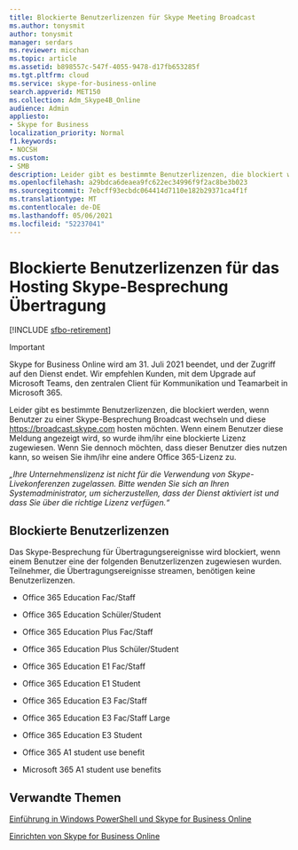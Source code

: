 ```yaml
---
title: Blockierte Benutzerlizenzen für Skype Meeting Broadcast
ms.author: tonysmit
author: tonysmit
manager: serdars
ms.reviewer: micchan
ms.topic: article
ms.assetid: b898557c-547f-4055-9478-d17fb653285f
ms.tgt.pltfrm: cloud
ms.service: skype-for-business-online
search.appverid: MET150
ms.collection: Adm_Skype4B_Online
audience: Admin
appliesto:
- Skype for Business
localization_priority: Normal
f1.keywords:
- NOCSH
ms.custom:
- SMB
description: Leider gibt es bestimmte Benutzerlizenzen, die blockiert werden, wenn Benutzer auf https://broadcast.skype.com  gehen und Skype-Livekonferenz nutzen möchten. Wenn einem Benutzer diese Meldung angezeigt wird, so wurde ihm/ihr eine blockierte Lizenz zugewiesen. Wenn Sie dennoch möchten, dass dieser Benutzer dies nutzen kann, so weisen Sie ihm/ihr eine andere Office 365-Lizenz zu.
ms.openlocfilehash: a29bdca6deaea9fc622ec34996f9f2ac8be3b023
ms.sourcegitcommit: 7ebcff93ecbdc064414d7110e182b29371ca4f1f
ms.translationtype: MT
ms.contentlocale: de-DE
ms.lasthandoff: 05/06/2021
ms.locfileid: "52237041"
---
```

# <a name="blocked-user-licenses-for-hosting-skype-meeting-broadcast"></a>Blockierte Benutzerlizenzen für das Hosting Skype-Besprechung Übertragung

[!INCLUDE [sfbo-retirement](../../Hub/includes/sfbo-retirement.md)]

> [!IMPORTANT]
> Skype for Business Online wird am 31. Juli 2021 beendet, und der Zugriff auf den Dienst endet. Wir empfehlen Kunden, mit dem Upgrade auf Microsoft Teams, den zentralen Client für Kommunikation und Teamarbeit in Microsoft 365.

Leider gibt es bestimmte Benutzerlizenzen, die blockiert werden, wenn Benutzer zu einer Skype-Besprechung Broadcast wechseln und diese https://broadcast.skype.com hosten möchten. Wenn einem Benutzer diese Meldung angezeigt wird, so wurde ihm/ihr eine blockierte Lizenz zugewiesen. Wenn Sie dennoch möchten, dass dieser Benutzer dies nutzen kann, so weisen Sie ihm/ihr eine andere Office 365-Lizenz zu.
  
 *„Ihre Unternehmenslizenz ist nicht für die Verwendung von Skype-Livekonferenzen zugelassen. Bitte wenden Sie sich an Ihren Systemadministrator, um sicherzustellen, dass der Dienst aktiviert ist und dass Sie über die richtige Lizenz verfügen.“* 
  
## <a name="blocked-user-licenses"></a>Blockierte Benutzerlizenzen 

Das Skype-Besprechung für Übertragungsereignisse wird blockiert, wenn einem Benutzer eine der folgenden Benutzerlizenzen zugewiesen wurden. Teilnehmer, die Übertragungsereignisse streamen, benötigen keine Benutzerlizenzen.
  
- Office 365 Education Fac/Staff
    
- Office 365 Education Schüler/Student
    
- Office 365 Education Plus Fac/Staff
    
- Office 365 Education Plus Schüler/Student
    
- Office 365 Education E1 Fac/Staff
    
- Office 365 Education E1 Student
    
- Office 365 Education E3 Fac/Staff
    
- Office 365 Education E3 Fac/Staff Large
    
- Office 365 Education E3 Student
    
- Office 365 A1 student use benefit
    
- Microsoft 365 A1 student use benefits

    
## <a name="related-topics"></a>Verwandte Themen

[Einführung in Windows PowerShell und Skype for Business Online](../set-up-your-computer-for-windows-powershell/set-up-your-computer-for-windows-powershell.md)
  
[Einrichten von Skype for Business Online](../set-up-skype-for-business-online/set-up-skype-for-business-online.md)

  
